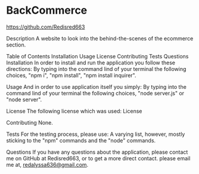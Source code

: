 # BackCommerce
https://github.com/Redisred663

Description
A website to look into the behind-the-scenes of the ecommerce section.

Table of Contents
Installation
Usage
License
Contributing
Tests
Questions
Installation
In order to install and run the application you follow these directions: By typing into the command lind of your terminal the following choices, "npm i", "npm install", "npm install inquirer".

Usage
And in order to use application itself you simply: By typing into the command lind of your terminal the following choices, "node server.js" or "node server".

License
The following license which was used: License

Contributing
None.

Tests
For the testing process, please use: A varying list, however, mostly sticking to the "npm" commands and the "node" commands.

Questions
If you have any questions about the application, please contact me on GitHub at Redisred663, or to get a more direct contact. please email me at, redalyssa636@gmail.com.